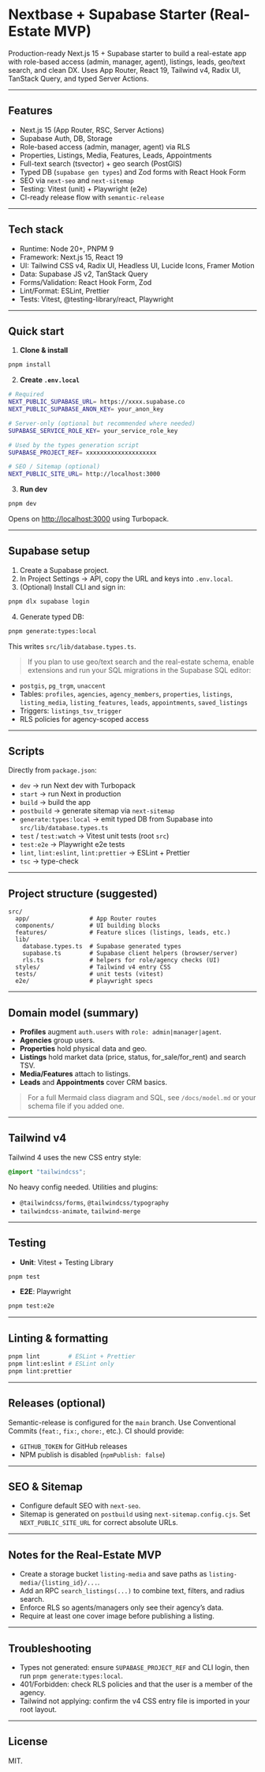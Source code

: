 # Nextbase + Supabase Starter (Real-Estate MVP)

Production-ready Next.js 15 + Supabase starter to build a real-estate app with role-based access (admin, manager, agent), listings, leads, geo/text search, and clean DX. Uses App Router, React 19, Tailwind v4, Radix UI, TanStack Query, and typed Server Actions.

---

## Features

* Next.js 15 (App Router, RSC, Server Actions)
* Supabase Auth, DB, Storage
* Role-based access (admin, manager, agent) via RLS
* Properties, Listings, Media, Features, Leads, Appointments
* Full-text search (tsvector) + geo search (PostGIS)
* Typed DB (`supabase gen types`) and Zod forms with React Hook Form
* SEO via `next-seo` and `next-sitemap`
* Testing: Vitest (unit) + Playwright (e2e)
* CI-ready release flow with `semantic-release`

---

## Tech stack

* Runtime: Node 20+, PNPM 9
* Framework: Next.js 15, React 19
* UI: Tailwind CSS v4, Radix UI, Headless UI, Lucide Icons, Framer Motion
* Data: Supabase JS v2, TanStack Query
* Forms/Validation: React Hook Form, Zod
* Lint/Format: ESLint, Prettier
* Tests: Vitest, @testing-library/react, Playwright

---

## Quick start

1. **Clone & install**

```bash
pnpm install
```

2. **Create `.env.local`**

```bash
# Required
NEXT_PUBLIC_SUPABASE_URL= https://xxxx.supabase.co
NEXT_PUBLIC_SUPABASE_ANON_KEY= your_anon_key

# Server-only (optional but recommended where needed)
SUPABASE_SERVICE_ROLE_KEY= your_service_role_key

# Used by the types generation script
SUPABASE_PROJECT_REF= xxxxxxxxxxxxxxxxxxxx

# SEO / Sitemap (optional)
NEXT_PUBLIC_SITE_URL= http://localhost:3000
```

3. **Run dev**

```bash
pnpm dev
```

Opens on [http://localhost:3000](http://localhost:3000) using Turbopack.

---

## Supabase setup

1. Create a Supabase project.
2. In Project Settings → API, copy the URL and keys into `.env.local`.
3. (Optional) Install CLI and sign in:

```bash
pnpm dlx supabase login
```

4. Generate typed DB:

```bash
pnpm generate:types:local
```

This writes `src/lib/database.types.ts`.

> If you plan to use geo/text search and the real-estate schema, enable extensions and run your SQL migrations in the Supabase SQL editor:

* `postgis`, `pg_trgm`, `unaccent`
* Tables: `profiles`, `agencies`, `agency_members`, `properties`, `listings`, `listing_media`, `listing_features`, `leads`, `appointments`, `saved_listings`
* Triggers: `listings_tsv_trigger`
* RLS policies for agency-scoped access

---

## Scripts

Directly from `package.json`:

* `dev` → run Next dev with Turbopack
* `start` → run Next in production
* `build` → build the app
* `postbuild` → generate sitemap via `next-sitemap`
* `generate:types:local` → emit typed DB from Supabase into `src/lib/database.types.ts`
* `test` / `test:watch` → Vitest unit tests (root `src`)
* `test:e2e` → Playwright e2e tests
* `lint`, `lint:eslint`, `lint:prettier` → ESLint + Prettier
* `tsc` → type-check

---

## Project structure (suggested)

```
src/
  app/                 # App Router routes
  components/          # UI building blocks
  features/            # Feature slices (listings, leads, etc.)
  lib/
    database.types.ts  # Supabase generated types
    supabase.ts        # Supabase client helpers (browser/server)
    rls.ts             # helpers for role/agency checks (UI)
  styles/              # Tailwind v4 entry CSS
  tests/               # unit tests (vitest)
  e2e/                 # playwright specs
```

---

## Domain model (summary)

* **Profiles** augment `auth.users` with `role: admin|manager|agent`.
* **Agencies** group users.
* **Properties** hold physical data and geo.
* **Listings** hold market data (price, status, for\_sale/for\_rent) and search TSV.
* **Media/Features** attach to listings.
* **Leads** and **Appointments** cover CRM basics.

> For a full Mermaid class diagram and SQL, see `/docs/model.md` or your schema file if you added one.

---

## Tailwind v4

Tailwind 4 uses the new CSS entry style:

```css
@import "tailwindcss";
```

No heavy config needed. Utilities and plugins:

* `@tailwindcss/forms`, `@tailwindcss/typography`
* `tailwindcss-animate`, `tailwind-merge`

---

## Testing

* **Unit**: Vitest + Testing Library

```bash
pnpm test
```

* **E2E**: Playwright

```bash
pnpm test:e2e
```

---

## Linting & formatting

```bash
pnpm lint        # ESLint + Prettier
pnpm lint:eslint # ESLint only
pnpm lint:prettier
```

---

## Releases (optional)

Semantic-release is configured for the `main` branch.
Use Conventional Commits (`feat:`, `fix:`, `chore:`, etc.).
CI should provide:

* `GITHUB_TOKEN` for GitHub releases
* NPM publish is disabled (`npmPublish: false`)

---

## SEO & Sitemap

* Configure default SEO with `next-seo`.
* Sitemap is generated on `postbuild` using `next-sitemap.config.cjs`.
  Set `NEXT_PUBLIC_SITE_URL` for correct absolute URLs.

---

## Notes for the Real-Estate MVP

* Create a storage bucket `listing-media` and save paths as `listing-media/{listing_id}/...`.
* Add an RPC `search_listings(...)` to combine text, filters, and radius search.
* Enforce RLS so agents/managers only see their agency’s data.
* Require at least one cover image before publishing a listing.

---

## Troubleshooting

* Types not generated: ensure `SUPABASE_PROJECT_REF` and CLI login, then run `pnpm generate:types:local`.
* 401/Forbidden: check RLS policies and that the user is a member of the agency.
* Tailwind not applying: confirm the v4 CSS entry file is imported in your root layout.

---

## License

MIT. 
